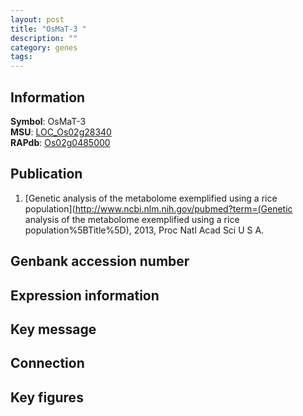 ```yaml
---
layout: post
title: "OsMaT-3 "
description: ""
category: genes
tags: 
---
```


## Information
__Symbol__: OsMaT-3   
__MSU__: [LOC_Os02g28340](http://rice.plantbiology.msu.edu/cgi-bin/ORF_infopage.cgi?orf=LOC_Os02g28340)  
__RAPdb__: [Os02g0485000](http://rapdb.dna.affrc.go.jp/viewer/gbrowse_details/irgsp1?name=Os02g0485000)  

## Publication
1. [Genetic analysis of the metabolome exemplified using a rice population](http://www.ncbi.nlm.nih.gov/pubmed?term=(Genetic analysis of the metabolome exemplified using a rice population%5BTitle%5D), 2013, Proc Natl Acad Sci U S A.

## Genbank accession number

## Expression information

## Key message

## Connection

## Key figures


